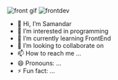 
![front gif](https://github.com/Samandar0002/Samandar0002/assets/127169451/aee68bc0-1cda-469d-943c-67d22e24529d)
![frontdev](https://github.com/Samandar0002/Samandar0002/assets/127169451/013b80d4-8bfa-4ece-943b-f783df145e05) 
- 👋 Hi, I’m Samandar
- 👀 I’m interested in programming
- 🌱 I’m currently learning FrontEnd
- 💞️ I’m looking to collaborate on 
- 📫 How to reach me ...
- 😄 Pronouns: ...
- ⚡ Fun fact: ...

<!---
Samandar0002/Samandar0002 is a ✨ special ✨ repository because its `README.md` (this file) appears on your GitHub profile.
You can click the Preview link to take a look at your changes.
--->
